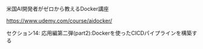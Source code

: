 米国AI開発者がゼロから教えるDocker講座

https://www.udemy.com/course/aidocker/

セクション14: 応用編第二弾(part2):Dockerを使ったCICDパイプラインを構築する